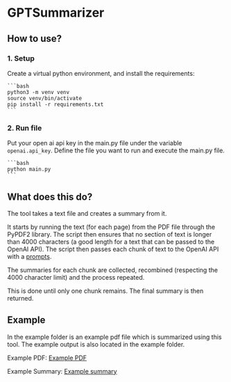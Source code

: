 # GPTSummarizer

## How to use?

### 1. Setup

Create a virtual python environment, and install the requirements:
    
    ```bash
    python3 -m venv venv
    source venv/bin/activate
    pip install -r requirements.txt
    ```

### 2. Run file
Put your open ai api key in the main.py file under the variable `openai.api_key`. Define the file you want to run and execute the main.py file.
    
    ```bash
    python main.py
    ```

## What does this do?
The tool takes a text file and creates a summary from it. 

It starts by running the text (for each page) from the PDF file through the PyPDF2 library. The script then ensures that no section of text is longer than 4000 characters (a good length for a text that can be passed to the OpenAI API). The script then passes each chunk of text to the OpenAI API with a [prompts](src/prompts/summarize.txt). 

The summaries for each chunk are collected, recombined (respecting the 4000 character limit) and the process repeated.

This is done until only one chunk remains. The final summary is then returned.

## Example
In the example folder is an example pdf file which is summarized using this tool. The example output is also located in the example folder.

Example PDF: [Example PDF](example/example.pdf)

Example Summary: [Example summary](example/example_summary)

